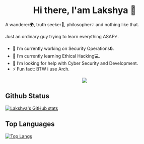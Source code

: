 <h1 align=center>Hi there, I'am Lakshya 👋</h1>
A wanderer🌍, truth seeker🎩, philosopher💡 and nothing like that.

Just an ordinary guy trying to learn everything ASAP⚡.

- 🔭 I’m currently working on Security Operations🔒.
- 🌱 I’m currently learning Ethical Hacking💻.
- 🤔 I’m looking for help with Cyber Security and Development.
- ⚡ Fun fact: BTW i use Arch.

<p align="center">
  <a href="https://skillicons.dev">
    <img src="https://skillicons.dev/icons?i=git,flutter,figma,arch,neovim,arcsight" />
  </a>
</p>

## Github Status
[![Lakshya's GitHub stats](https://github-readme-stats.vercel.app/api?username=lakshyarao22&show_icons=true&theme=transparent&hide_border=true)](https://github.com/anuraghazra/github-readme-stats)
## Top Languages
[![Top Langs](https://github-readme-stats.vercel.app/api/top-langs/?username=lakshyarao22&layout=compact&theme=transparent&hide_border=true)](https://github.com/anuraghazra/github-readme-stats)
<!--
**lakshyarao22/lakshyarao22** is a ✨ _special_ ✨ repository because its `README.md` (this file) appears on your GitHub profile.

Here are some ideas to get you started:

- 🔭 I’m currently working on ...
- 🌱 I’m currently learning ...
- 👯 I’m looking to collaborate on ...
- 🤔 I’m looking for help with ...
- 💬 Ask me about ...
- 📫 How to reach me: ...
- 😄 Pronouns: ...
- ⚡ Fun fact: ...
-->
